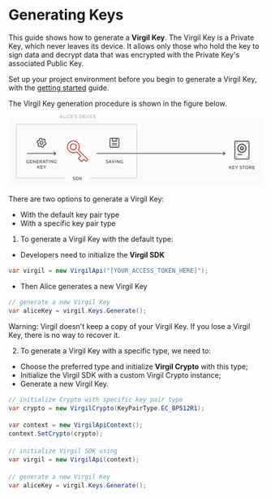 # Generating Keys

This guide shows how to generate a **Virgil Key**.  The Virgil Key is a Private Key, which never leaves its device. It allows only those who hold the key to sign data and decrypt data that was encrypted with the Private Key's associated Public Key.

Set up your project environment before you begin to generate a Virgil Key, with the [getting started](/docs/guides/configuration/client.md) guide.

The Virgil Key generation procedure is shown in the figure below.

![Virgil Key Intro](/docs/img/Key_introduction.png "Keys generation")

There are two options to generate a Virgil Key:
- With the default key pair type
- With a specific key pair type


1. To generate a Virgil Key with the default type:


- Developers need to initialize the **Virgil SDK**

```cs
var virgil = new VirgilApi("[YOUR_ACCESS_TOKEN_HERE]");
```

- Then Alice generates a new Virgil Key

```cs
// generate a new Virgil Key
var aliceKey = virgil.Keys.Generate();
```

Warning: Virgil doesn't keep a copy of your Virgil Key. If you lose a Virgil Key, there is no way to recover it.

2. To generate a Virgil Key with a specific type, we need to:


- Choose the preferred type and initialize **Virgil Crypto** with this type;
- Initialize the Virgil SDK with a custom Virgil Crypto instance;
- Generate a new Virgil Key.

```cs
// initialize Crypto with specific key pair type
var crypto = new VirgilCrypto(KeyPairType.EC_BP512R1);

var context = new VirgilApiContext();
context.SetCrypto(crypto);

// initialize Virgil SDK using
var virgil = new VirgilApi(context);

// generate a new Virgil Key
var aliceKey = virgil.Keys.Generate();
```
